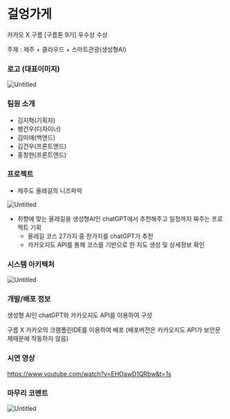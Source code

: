 # 걸엉가게

카카오 X 구름 [구름톤 9기] 우수상 수상

주제 : 제주 + 클라우드 + 스마트관광(생성형AI)

### 로고 (대표이미지)

![Untitled](https://prod-files-secure.s3.us-west-2.amazonaws.com/38d9d652-cc2e-4079-a7a8-f062fcf7124a/3bd92f04-29c0-469a-ad04-875b03b9cc11/Untitled.png)

### 팀원 소개

- 김지혁(기획자)
- 팽건우(디자이너)
- 김미애(백엔드)
- 김건우(프론트엔드)
- 홍창현(프론트엔드)

### 프로젝트

- 제주도 올레길의 니즈파악

![Untitled](https://prod-files-secure.s3.us-west-2.amazonaws.com/38d9d652-cc2e-4079-a7a8-f062fcf7124a/75f75f1d-0b20-4171-8fc6-ea460963909c/Untitled.png)

- 취향에 맞는 올레길을 생성형AI인 chatGPT에서 추천해주고 일정까지 짜주는 프로젝트 기획
    - 올레길 코스 27가지 중 한가지를 chatGPT가 추천
    - 카카오지도 API를 통해 코스를 기반으로 한 지도 생성 및 상세정보 확인

### 시스템 아키텍처

![Untitled](https://prod-files-secure.s3.us-west-2.amazonaws.com/38d9d652-cc2e-4079-a7a8-f062fcf7124a/fdd1955d-2e57-4537-a2b3-67ff969edc9a/Untitled.png)

### 개발/배포 정보

생성형 AI인 chatGPT와 카카오지도 API를 이용하여 구성

구름 X 카카오의 크램폴린IDE를 이용하여 배포 (배포버전은 카카오지도 API가 보안문제때문에 작동하지 않음)

### 시연 영상

https://www.youtube.com/watch?v=EHOawD1QRbw&t=1s

### 마무리 코멘트

![Untitled](https://prod-files-secure.s3.us-west-2.amazonaws.com/38d9d652-cc2e-4079-a7a8-f062fcf7124a/78e0aee2-eca4-4d0b-9498-b540fb85683a/Untitled.png)
